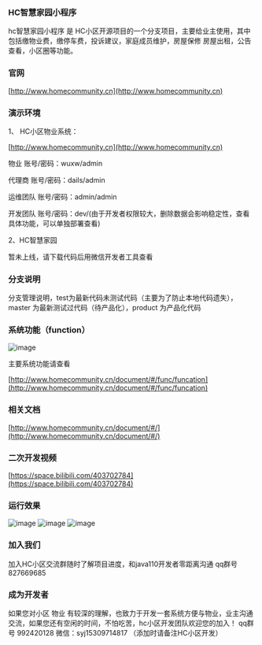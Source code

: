 ### HC智慧家园小程序

hc智慧家园小程序 是 HC小区开源项目的一个分支项目，主要给业主使用，其中包括缴物业费，缴停车费，投诉建议，家庭成员维护，房屋保修
房屋出租，公告查看，小区圈等功能。

### 官网

[http://www.homecommunity.cn](http://www.homecommunity.cn)

### 演示环境

1、 HC小区物业系统：

[http://www.homecommunity.cn](http://www.homecommunity.cn)

物业 账号/密码：wuxw/admin

代理商 账号/密码：dails/admin

运维团队 账号/密码：admin/admin

开发团队 账号/密码：dev/(由于开发者权限较大，删除数据会影响稳定性，查看具体功能，可以单独部署查看)

2、HC智慧家园

暂未上线，请下载代码后用微信开发者工具查看


### 分支说明

分支管理说明，test为最新代码未测试代码（主要为了防止本地代码遗失），master 为最新测试过代码（待产品化），product 为产品化代码

### 系统功能（function） 

   ![image](hc_function.png)
   
   主要系统功能请查看
     
   [http://www.homecommunity.cn/document/#/func/funcation](http://www.homecommunity.cn/document/#/func/funcation)

### 相关文档

[http://www.homecommunity.cn/document/#/](http://www.homecommunity.cn/document/#/)

### 二次开发视频

[https://space.bilibili.com/403702784](https://space.bilibili.com/403702784)

### 运行效果

![image](index.png)
![image](circle.png)
![image](my.png)

### 加入我们

加入HC小区交流群随时了解项目进度，和java110开发者零距离沟通 qq群号 827669685

### 成为开发者

如果您对小区 物业 有较深的理解，也致力于开发一套系统方便与物业，业主沟通交流，如果您还有空闲的时间，不怕吃苦，hc小区开发团队欢迎您的加入！ qq群号 992420128 微信：syj15309714817 （添加时请备注HC小区开发）